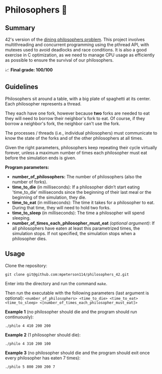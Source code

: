 # Philosophers 🍝
## Summary
42's version of the [dining philosophers problem](https://en.wikipedia.org/wiki/Dining_philosophers_problem). This project involves multithreading and concurrent programming using the pthread API, with mutexes used to avoid deadlocks and race conditions. It is also a good exercise in C optimization, as we need to manage CPU usage as efficiently as possible to ensure the survival of our philosophers.

📈 **Final grade: 100/100**

## Guidelines
Philosophers sit around a table, with a big plate of spaghetti at its center. Each philosopher represents a thread. 

They each have one fork, however because **two** forks are needed to eat they will need to borrow their neighbor's fork to eat. Of course, if they borrow a neighbor's fork, the neighbor can't use the fork. 

The processes / threads (i.e., individual philosophers) must communicate to know the state of the forks and of the other philosophers at all times. 

Given the right parameters, philosophers keep repeating their cycle virtually forever, unless a maximum number of times each philosopher must eat before the simulation ends is given.

**Program parameters:**

* **number_of_philosophers:** The number of philosophers (also the number of forks).
* **time_to_die** (in milliseconds):  If a philosopher didn’t start eating 'time_to_die' milliseconds since the beginning of their last meal or the beginning of the simulation, they die.
* **time_to_eat** (in milliseconds): The time it takes for a philosopher to eat. During that time, they will need to hold two forks.
* **time_to_sleep** (in milliseconds): The time a philosopher will spend sleeping.
* **number_of_times_each_philosopher_must_eat** _(optional argument)_: If all philosophers have eaten at least this parametrized times, the simulation stops. If not specified, the simulation stops when a philosopher dies.

## Usage
Clone the repository:
```
git clone git@github.com:mpeterson114/philosophers_42.git
```

Enter into the directory and run the command ```make```. 

Then run the executable with the following parameters (last argument is optional): 
```<number_of_philosophers> <time_to_die> <time_to_eat> <time_to_sleep> <[number_of_times_each_philosopher_must_eat]>```


**Example 1** (no philosopher should die and the program should run continuously):
```
./philo 4 410 200 200
```

**Example 2** (1 philosopher should die):
```
./philo 4 310 200 100
```

**Example 3** (no philosopher should die and the program should exit once every philosopher has eaten 7 times):
```
./philo 5 800 200 200 7
```

